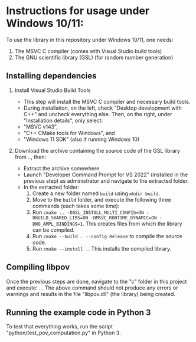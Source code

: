 
# Instructions for usage under Windows 10/11:

To use the library in this repository under Windows 10/11, one needs:

1. The MSVC C compiler (comes with Visual Studio build tools)
2. The GNU scientific library (GSL) (for random number generation)

## Installing dependencies

1. Install Visual Studio Build Tools 
    - This step will install the MSVC C compiler and necessary build tools.
    - During installation, on the left, check "Desktop development with C++" and uncheck everything else. 
    Then, on the right, under "Installation details", only select: 
    - "MSVC v143",
    - "C++ CMake tools for Windows", and
    - "Windows 11 SDK" (also if running Windows 10)

2. Download the archive containing the source code of the GSL library from .., then:
    - Extract the archive somewhere. 
    - Launch "Developer Command Prompt for VS 2022" (installed in the previous step) as administrator and navigate to the extracted folder.
    - In the extracted folder:
      1. Create a new folder named `build` using `mkdir build`.  
      2. Move to the `build` folder, and execute the following three commands (each takes some time):
      3. Run `cmake .. -DGSL_INSTALL_MULTI_CONFIG=ON -DBUILD_SHARED_LIBS=ON -DMSVC_RUNTIME_DYNAMIC=ON -DNO_AMPL_BINDINGS=1`. This creates files from which the library can be compiled.
      4. Run `cmake --build . --config Release` to compile the source code.
      5. Run `cmake --install .`. This installs the compiled library.

## Compiling libpov 

Once the previous steps are done, navigate to the "c" folder in this project and execute:
...
The above command should not produce any errors or warnings and results in the file "libpov.dll" (the library) being created.

## Running the example code in Python 3

To test that everything works, run the script "python/test_pov_computation.py" in Python 3.
